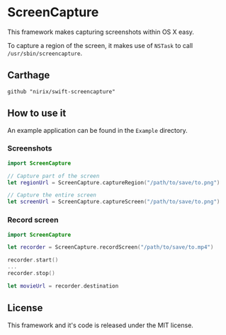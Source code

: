 # ScreenCapture

This framework makes capturing screenshots within OS X easy.

To capture a region of the screen, it makes use of `NSTask` to call `/usr/sbin/screencapture`.

## Carthage

`github "nirix/swift-screencapture"`

## How to use it

An example application can be found in the `Example` directory.

### Screenshots

```swift
import ScreenCapture

// Capture part of the screen
let regionUrl = ScreenCapture.captureRegion("/path/to/save/to.png")

// Capture the entire screen
let screenUrl = ScreenCapture.captureScreen("/path/to/save/to.png")
```

### Record screen

```swift
import ScreenCapture

let recorder = ScreenCapture.recordScreen("/path/to/save/to.mp4")

recorder.start()
...
recorder.stop()

let movieUrl = recorder.destination
```

## License

This framework and it's code is released under the MIT license.
